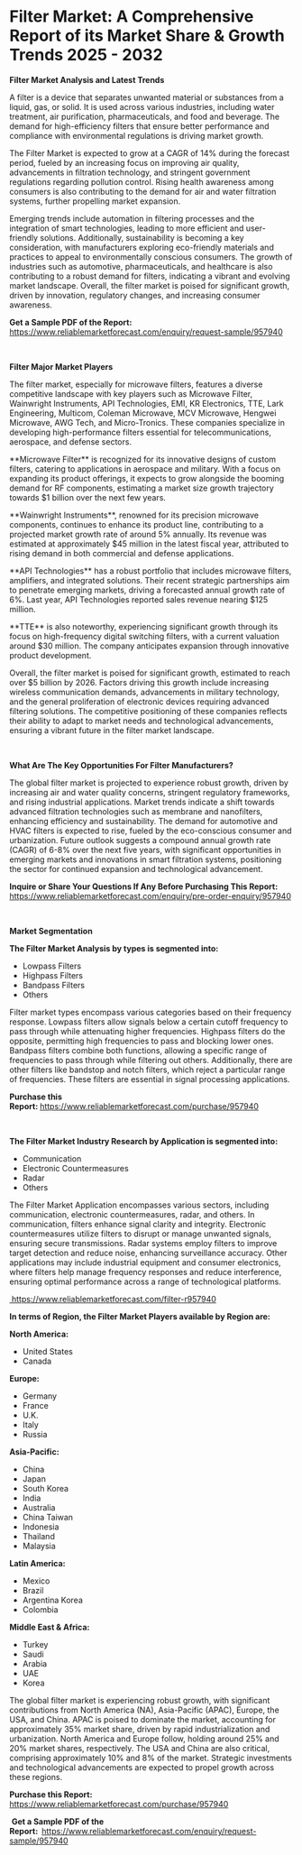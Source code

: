 <p><h1>Filter Market: A Comprehensive Report of its Market Share & Growth Trends 2025 - 2032</h1></p><p><strong>Filter Market Analysis and Latest Trends</strong></p>
<p><p>A filter is a device that separates unwanted material or substances from a liquid, gas, or solid. It is used across various industries, including water treatment, air purification, pharmaceuticals, and food and beverage. The demand for high-efficiency filters that ensure better performance and compliance with environmental regulations is driving market growth.</p><p>The Filter Market is expected to grow at a CAGR of 14% during the forecast period, fueled by an increasing focus on improving air quality, advancements in filtration technology, and stringent government regulations regarding pollution control. Rising health awareness among consumers is also contributing to the demand for air and water filtration systems, further propelling market expansion.</p><p>Emerging trends include automation in filtering processes and the integration of smart technologies, leading to more efficient and user-friendly solutions. Additionally, sustainability is becoming a key consideration, with manufacturers exploring eco-friendly materials and practices to appeal to environmentally conscious consumers. The growth of industries such as automotive, pharmaceuticals, and healthcare is also contributing to a robust demand for filters, indicating a vibrant and evolving market landscape. Overall, the filter market is poised for significant growth, driven by innovation, regulatory changes, and increasing consumer awareness.</p></p>
<p><strong>Get a Sample PDF of the Report:&nbsp;</strong> <a href="https://www.reliablemarketforecast.com/enquiry/request-sample/957940?utm_campaign=3019&utm_medium=2&utm_source=Github&utm_content=ia&utm_term=17042025&utm_id=filter">https://www.reliablemarketforecast.com/enquiry/request-sample/957940</a></p>
<p>&nbsp;</p>
<p><strong>Filter Major Market Players</strong></p>
<p><p>The filter market, especially for microwave filters, features a diverse competitive landscape with key players such as Microwave Filter, Wainwright Instruments, API Technologies, EMI, KR Electronics, TTE, Lark Engineering, Multicom, Coleman Microwave, MCV Microwave, Hengwei Microwave, AWG Tech, and Micro-Tronics. These companies specialize in developing high-performance filters essential for telecommunications, aerospace, and defense sectors.</p><p>**Microwave Filter** is recognized for its innovative designs of custom filters, catering to applications in aerospace and military. With a focus on expanding its product offerings, it expects to grow alongside the booming demand for RF components, estimating a market size growth trajectory towards $1 billion over the next few years.</p><p>**Wainwright Instruments**, renowned for its precision microwave components, continues to enhance its product line, contributing to a projected market growth rate of around 5% annually. Its revenue was estimated at approximately $45 million in the latest fiscal year, attributed to rising demand in both commercial and defense applications.</p><p>**API Technologies** has a robust portfolio that includes microwave filters, amplifiers, and integrated solutions. Their recent strategic partnerships aim to penetrate emerging markets, driving a forecasted annual growth rate of 6%. Last year, API Technologies reported sales revenue nearing $125 million.</p><p>**TTE** is also noteworthy, experiencing significant growth through its focus on high-frequency digital switching filters, with a current valuation around $30 million. The company anticipates expansion through innovative product development.</p><p>Overall, the filter market is poised for significant growth, estimated to reach over $5 billion by 2026. Factors driving this growth include increasing wireless communication demands, advancements in military technology, and the general proliferation of electronic devices requiring advanced filtering solutions. The competitive positioning of these companies reflects their ability to adapt to market needs and technological advancements, ensuring a vibrant future in the filter market landscape.</p></p>
<p>&nbsp;</p>
<p><strong>What Are The Key Opportunities For Filter Manufacturers?</strong></p>
<p><p>The global filter market is projected to experience robust growth, driven by increasing air and water quality concerns, stringent regulatory frameworks, and rising industrial applications. Market trends indicate a shift towards advanced filtration technologies such as membrane and nanofilters, enhancing efficiency and sustainability. The demand for automotive and HVAC filters is expected to rise, fueled by the eco-conscious consumer and urbanization. Future outlook suggests a compound annual growth rate (CAGR) of 6-8% over the next five years, with significant opportunities in emerging markets and innovations in smart filtration systems, positioning the sector for continued expansion and technological advancement.</p></p>
<p><strong>Inquire or Share Your Questions If Any Before Purchasing This Report:</strong> <a href="https://www.reliablemarketforecast.com/enquiry/pre-order-enquiry/957940?utm_campaign=3019&utm_medium=2&utm_source=Github&utm_content=ia&utm_term=17042025&utm_id=filter">https://www.reliablemarketforecast.com/enquiry/pre-order-enquiry/957940</a></p>
<p>&nbsp;</p>
<p><strong>Market Segmentation</strong></p>
<p><strong>The Filter Market Analysis by types is segmented into:</strong></p>
<p><ul><li>Lowpass Filters</li><li>Highpass Filters</li><li>Bandpass Filters</li><li>Others</li></ul></p>
<p><p>Filter market types encompass various categories based on their frequency response. Lowpass filters allow signals below a certain cutoff frequency to pass through while attenuating higher frequencies. Highpass filters do the opposite, permitting high frequencies to pass and blocking lower ones. Bandpass filters combine both functions, allowing a specific range of frequencies to pass through while filtering out others. Additionally, there are other filters like bandstop and notch filters, which reject a particular range of frequencies. These filters are essential in signal processing applications.</p></p>
<p><strong>Purchase this Report:&nbsp;</strong><a href="https://www.reliablemarketforecast.com/purchase/957940?utm_campaign=3019&utm_medium=2&utm_source=Github&utm_content=ia&utm_term=17042025&utm_id=filter">https://www.reliablemarketforecast.com/purchase/957940</a></p>
<p>&nbsp;</p>
<p><strong>The Filter Market Industry Research by Application is segmented into:</strong></p>
<p><ul><li>Communication</li><li>Electronic Countermeasures</li><li>Radar</li><li>Others</li></ul></p>
<p><p>The Filter Market Application encompasses various sectors, including communication, electronic countermeasures, radar, and others. In communication, filters enhance signal clarity and integrity. Electronic countermeasures utilize filters to disrupt or manage unwanted signals, ensuring secure transmissions. Radar systems employ filters to improve target detection and reduce noise, enhancing surveillance accuracy. Other applications may include industrial equipment and consumer electronics, where filters help manage frequency responses and reduce interference, ensuring optimal performance across a range of technological platforms.</p></p>
<p><a href="https://www.reliablemarketforecast.com/filter-r957940?utm_campaign=3019&utm_medium=2&utm_source=Github&utm_content=ia&utm_term=17042025&utm_id=filter">&nbsp;https://www.reliablemarketforecast.com/filter-r957940</a></p>
<p><strong>In terms of Region, the Filter Market Players available by Region are:</strong></p>
<p>
    <p> <strong> North America: </strong>
        <ul>
            <li>United States</li>
            <li>Canada</li>
        </ul>
        </p> 
    <p> <strong> Europe: </strong>
        <ul>
            <li>Germany</li>
            <li>France</li>
            <li>U.K.</li>
            <li>Italy</li>
            <li>Russia</li>
        </ul>
        </p> 
    <p> <strong> Asia-Pacific: </strong>
        <ul>
            <li>China</li>
            <li>Japan</li>
            <li>South Korea</li>
            <li>India</li>
            <li>Australia</li>
            <li>China Taiwan</li>
            <li>Indonesia</li>
            <li>Thailand</li>
            <li>Malaysia</li>
        </ul>
        </p> 
    <p> <strong> Latin America: </strong>
        <ul>
            <li>Mexico</li>
            <li>Brazil</li>
            <li>Argentina Korea</li>
            <li>Colombia</li>
        </ul>
        </p> 
    <p> <strong> Middle East & Africa: </strong>
        <ul>
            <li>Turkey</li>
            <li>Saudi</li>
            <li>Arabia</li>
            <li>UAE</li>
            <li>Korea</li>
        </ul>
    </p>
    </p>
<p><p>The global filter market is experiencing robust growth, with significant contributions from North America (NA), Asia-Pacific (APAC), Europe, the USA, and China. APAC is poised to dominate the market, accounting for approximately 35% market share, driven by rapid industrialization and urbanization. North America and Europe follow, holding around 25% and 20% market shares, respectively. The USA and China are also critical, comprising approximately 10% and 8% of the market. Strategic investments and technological advancements are expected to propel growth across these regions.</p></p>
<p><strong>Purchase this Report: </strong><a href="https://www.reliablemarketforecast.com/purchase/957940?utm_campaign=3019&utm_medium=2&utm_source=Github&utm_content=ia&utm_term=17042025&utm_id=filter">https://www.reliablemarketforecast.com/purchase/957940</a></p>
<p>&nbsp;<strong>Get a Sample PDF of the Report:&nbsp;&nbsp;</strong><a href="https://www.reliablemarketforecast.com/enquiry/request-sample/957940?utm_campaign=3019&utm_medium=2&utm_source=Github&utm_content=ia&utm_term=17042025&utm_id=filter">https://www.reliablemarketforecast.com/enquiry/request-sample/957940</a></p>
<p><strong></strong></p>
<p><p></p><p></p><p></p></p>